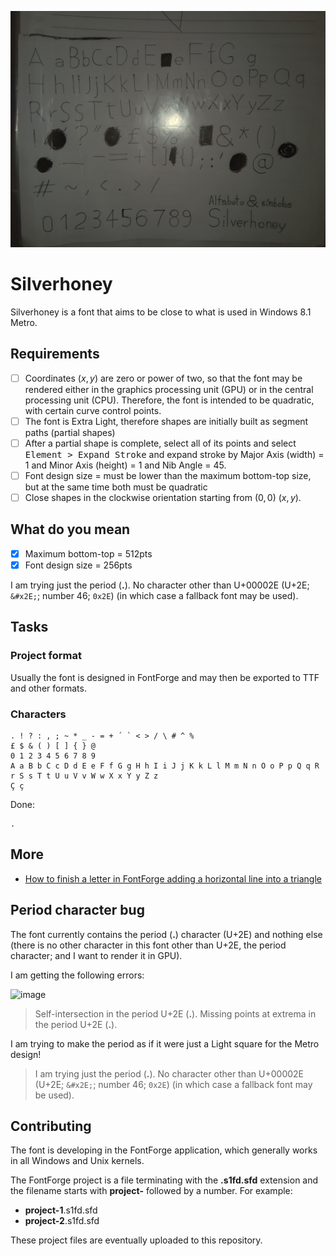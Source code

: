 ![](typography1.jpg)

# Silverhoney

Silverhoney is a font that aims to be close to what is used in Windows 8.1 Metro.

## Requirements

* [ ] Coordinates ($x, y$) are zero or power of two, so that the font may be rendered either in the graphics processing unit (GPU) or in the central processing unit (CPU). Therefore, the font is intended to be quadratic, with certain curve control points.
* [ ] The font is Extra Light, therefore shapes are initially built as segment paths (partial shapes)
* [ ] After a partial shape is complete, select all of its points and select <kbd>Element > Expand Stroke</kbd> and expand stroke by Major Axis (width) = 1 and Minor Axis (height) = 1 and Nib Angle = 45.
* [ ] Font design size = must be lower than the maximum bottom-top size, but at the same time both must be quadratic
* [ ] Close shapes in the clockwise orientation starting from $(0, 0)$ ($x, y$).

## What do you mean

* [x] Maximum bottom-top = 512pts
* [x] Font design size = 256pts

I am trying just the period (**.**). No character other than U+00002E (U+2E; `&#x2E;`; number 46; `0x2E`) (in which case a fallback font may be used).

## Tasks

### Project format

Usually the font is designed in FontForge and may then be exported to TTF and other formats.

### Characters

```
. ! ? : , ; ~ * _ - = + ´ ` < > / \ # ^ %
£ $ & ( ) [ ] { } @
0 1 2 3 4 5 6 7 8 9
A a B b C c D d E e F f G g H h I i J j K k L l M m N n O o P p Q q R r S s T t U u V v W w X x Y y Z z
Ç ç
```

Done:

```
.
```

## More

* [How to finish a letter in FontForge adding a horizontal line into a triangle](https://graphicdesign.stackexchange.com/questions/165667/how-to-finish-a-letter-in-fontforge-adding-a-horizontal-line-into-a-triangle/165671#165671)

## Period character bug

The font currently contains the period (**.**) character (U+2E) and nothing else (there is no other character in this font other than U+2E, the period character; and I want to render it in GPU).

I am getting the following errors:

![image](https://github.com/user-attachments/assets/600ed216-8785-4787-b46c-7a56ed900705)

> Self-intersection in the period U+2E (**.**).
> Missing points at extrema in the period U+2E (**.**).

I am trying to make the period as if it were just a Light square for the Metro design!

> I am trying just the period (**.**). No character other than U+00002E (U+2E; `&#x2E;`; number 46; `0x2E`) (in which case a fallback font may be used).

## Contributing

The font is developing in the FontForge application, which generally works in all Windows and Unix kernels.

The FontForge project is a file terminating with the **.s1fd.sfd** extension and the filename starts with **project-** followed by a number. For example:

* **project-1**.s1fd.sfd
* **project-2**.s1fd.sfd

These project files are eventually uploaded to this repository.
